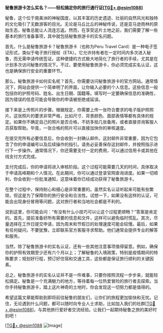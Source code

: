 **秘鲁旅游卡怎么实名？——轻松搞定你的旅行通行证[[TG💪+ @esim1088](https://t.me/s/esim1088)]**

秘鲁，这个位于南美洲的神秘国度，以其丰富的历史遗迹、壮丽的自然风光和独特的文化吸引了无数游客的目光。无论是马丘比丘的神秘传说，还是亚马逊雨林的原始生态，秘鲁总能让人流连忘返。然而，在享受这片土地之前，我们需要了解一些基本的旅行准备事项，其中就包括秘鲁旅游卡的实名问题。

首先，什么是秘鲁旅游卡？秘鲁旅游卡（也称为Peru Travel Card）是一种电子签证形式，类似于电子旅行授权（ETA）。它允许持有者在一定时间内多次进入秘鲁，而无需申请传统签证。这种便捷的方式极大地简化了旅行者的手续，尤其是在计划多次访问秘鲁的情况下。不过，要使用秘鲁旅游卡，你必须完成实名认证，这也是确保旅行安全的重要环节。

那么，秘鲁旅游卡如何实名呢？首先，你需要访问秘鲁旅游卡的官方网站。通常情况下，网站会提供一个简单明了的界面，让你输入必要的个人信息。这些信息一般包括你的护照号码、姓名、出生日期、国籍等。填写时一定要确保信息的准确性，因为错误的信息可能会导致你的申请被拒绝或延误。

接下来是上传照片的步骤。根据规定，你需要上传一张符合要求的电子版护照照片。这张照片的要求非常严格，比如尺寸、背景颜色、面部表情等都有具体的规定。如果你不确定自己的照片是否合格，不妨多拍几张备用，或者直接咨询客服人员获取帮助。毕竟，一张合格的照片可以直接加快你的审核速度。

在提交完所有必要信息后，你会收到一封确认邮件。这封邮件非常重要，因为它包含了你的申请编号以及后续操作的指引。请务必妥善保存这封邮件，并按照指示进行下一步操作。通常情况下，你还需要支付一定的费用，可以通过信用卡或其他在线支付方式完成。

支付完成后，你的申请将进入审核阶段。这个过程可能需要几天的时间，具体取决于申请高峰期和个人情况。在此期间，你可以通过登录官网查询进度。如果一切顺利，你会收到一份批准通知，这意味着你已经成功获得了秘鲁旅游卡。

在整个过程中，保持耐心和细心是非常重要的。虽然实名认证听起来可能有些繁琐，但这是为了保障你的旅行安全和合法性。试想一下，如果没有这样的认证，可能会出现身份冒用等问题，这对旅行者和当地社会都是不利的。

说到这里，你可能会问：“有没有什么小技巧可以让这个过程更顺畅？”答案是肯定的。首先，提前准备好所有需要的信息和文件，这样可以避免临时慌乱。其次，尽量选择在工作日提交申请，因为周末和节假日的处理速度可能会较慢。最后，如果有任何疑问，不要犹豫，立即联系官方客服寻求帮助。他们通常会提供专业的解答和服务。

当然，除了秘鲁旅游卡的实名认证，还有一些其他注意事项值得留意。例如，确保你的护照有效期至少还有六个月以上；了解秘鲁的入境政策，特别是疫情期间的特殊要求；规划好行程，预订好住宿和交通工具，这些都是保证旅行顺利的关键因素。

总之，秘鲁旅游卡的实名认证并不是一件难事，只要你按照流程一步步来，就能轻松搞定。秘鲁是一个充满魅力的地方，等待着每一位热爱冒险的旅行者去探索。当你手持秘鲁旅游卡，踏上这片神奇的土地时，你会发现这一切努力都是值得的。

希望这篇文章能帮助到即将前往秘鲁的朋友们，让你们的旅程更加愉快和无忧。记住，无论遇到什么问题，都可以随时向专业人士求助，比如加入我们的社群[[TG💪+ @esim1088](https://t.me/s/esim1088)]，与其他旅行爱好者交流经验。让我们一起期待秘鲁之旅的美好时刻吧！

[[TG💪+ @esim1088](https://t.me/s/esim1088) ![Image](https://i.postimg.cc/4NQfJmqS/Snipaste-2025-05-13-00-14-12.png)]